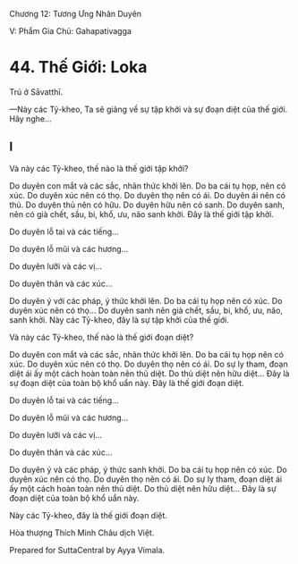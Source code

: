  

Chương 12: Tương Ưng Nhân Duyên

V: Phẩm Gia Chủ: Gahapativagga

# 44\. Thế Giới: Loka

Trú ở Sāvatthī.

—Này các Tỷ-kheo, Ta sẽ giảng về sự tập khởi và sự đoạn diệt của thế giới. Hãy nghe…

## I

Và này các Tỷ-kheo, thế nào là thế giới tập khởi?

Do duyên con mắt và các sắc, nhãn thức khởi lên. Do ba cái tụ họp, nên có xúc. Do duyên xúc nên có thọ. Do duyên thọ nên có ái. Do duyên ái nên có thủ. Do duyên thủ nên có hữu. Do duyên hữu nên có sanh. Do duyên sanh, nên có già chết, sầu, bi, khổ, ưu, não sanh khởi. Ðây là thế giới tập khởi.

Do duyên lỗ tai và các tiếng…

Do duyên lỗ mũi và các hương…

Do duyên lưỡi và các vị…

Do duyên thân và các xúc…

Do duyên ý với các pháp, ý thức khởi lên. Do ba cái tụ họp nên có xúc. Do duyên xúc nên có thọ… Do duyên sanh nên già chết, sầu, bi, khổ, ưu, não, sanh khởi. Này các Tỷ-kheo, đây là sự tập khởi của thế giới.

Và này các Tỷ-kheo, thế nào là thế giới đoạn diệt?

Do duyên con mắt và các sắc, nhãn thức khởi lên. Do ba cái tụ họp nên có xúc. Do duyên xúc nên có thọ. Do duyên thọ nên có ái. Do sự ly tham, đoạn diệt ái ấy một cách hoàn toàn nên thủ diệt. Do thủ diệt nên hữu diệt… Ðây là sự đoạn diệt của toàn bộ khổ uẩn này. Ðây là thế giới đoạn diệt.

Do duyên lỗ tai và các tiếng…

Do duyên lỗ mũi và các hương…

Do duyên lưỡi và các vị…

Do duyên thân và các xúc…

Do duyên ý và các pháp, ý thức sanh khởi. Do ba cái tụ họp nên có xúc. Do duyên xúc nên có thọ. Do duyên thọ nên có ái. Do sự ly tham, đoạn diệt ái ấy một cách hoàn toàn nên thủ diệt. Do thủ diệt nên hữu diệt… Ðây là sự đoạn diệt của toàn bộ khổ uẩn này.

Này các Tỷ-kheo, đây là thế giới đoạn diệt.

Hòa thượng Thích Minh Châu dịch Việt.

Prepared for SuttaCentral by Ayya Vimala.